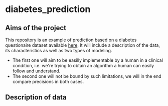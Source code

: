 # diabetes_prediction

## Aims of the project
This repository is an example of prediction based on a diabetes questionaire dataset available [here](https://www.kaggle.com/datasets/andrewmvd/early-diabetes-classification). It will include a description of the data, its characteristics as well as two types of modeling.
- The first one will aim to be easilly implementable by a human in a clinical condition, i.e. we're trying to obtain an algorithm a human can easily follow and understand.
- The second one will not be bound by such limitations, we will in the end compare precisions in both cases.

## Description of data
